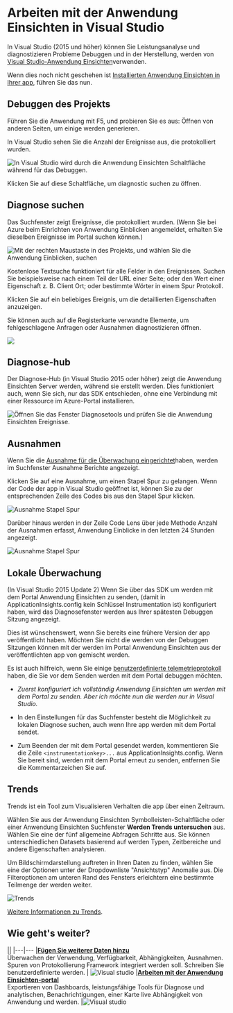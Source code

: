 <properties 
    pageTitle="Arbeiten mit der Anwendung Sie einen Einblick in Visual Studio" 
    description="Leistungsanalyse und Diagnose beim Debuggen und Herstellung." 
    services="application-insights" 
    documentationCenter=".net"
    authors="alancameronwills" 
    manager="douge"/>

<tags 
    ms.service="application-insights" 
    ms.workload="tbd" 
    ms.tgt_pltfrm="ibiza" 
    ms.devlang="na" 
    ms.topic="get-started-article" 
    ms.date="06/21/2016" 
    ms.author="awills"/>


# <a name="working-with-application-insights-in-visual-studio"></a>Arbeiten mit der Anwendung Einsichten in Visual Studio

In Visual Studio (2015 und höher) können Sie Leistungsanalyse und diagnostizieren Probleme Debuggen und in der Herstellung, werden von [Visual Studio-Anwendung Einsichten](app-insights-overview.md)verwenden.

Wenn dies noch nicht geschehen ist [Installierten Anwendung Einsichten in Ihrer app](app-insights-asp-net.md), führen Sie das nun.

## <a name="a-nameruna-debug-your-project"></a><a name="run"></a>Debuggen des Projekts

Führen Sie die Anwendung mit F5, und probieren Sie es aus: Öffnen von anderen Seiten, um einige werden generieren.

In Visual Studio sehen Sie die Anzahl der Ereignisse aus, die protokolliert wurden.

![In Visual Studio wird durch die Anwendung Einsichten Schaltfläche während für das Debuggen.](./media/app-insights-visual-studio/appinsights-09eventcount.png)

Klicken Sie auf diese Schaltfläche, um diagnostic suchen zu öffnen. 



## <a name="diagnostic-search"></a>Diagnose suchen

Das Suchfenster zeigt Ereignisse, die protokolliert wurden. (Wenn Sie bei Azure beim Einrichten von Anwendung Einblicken angemeldet, erhalten Sie dieselben Ereignisse im Portal suchen können.)

![Mit der rechten Maustaste in des Projekts, und wählen Sie die Anwendung Einblicken, suchen](./media/app-insights-visual-studio/34.png)

Kostenlose Textsuche funktioniert für alle Felder in den Ereignissen. Suchen Sie beispielsweise nach einem Teil der URL einer Seite; oder den Wert einer Eigenschaft z. B. Client Ort; oder bestimmte Wörter in einem Spur Protokoll.

Klicken Sie auf ein beliebiges Ereignis, um die detaillierten Eigenschaften anzuzeigen.

Sie können auch auf die Registerkarte verwandte Elemente, um fehlgeschlagene Anfragen oder Ausnahmen diagnostizieren öffnen.


![](./media/app-insights-visual-studio/41.png)



## <a name="diagnostics-hub"></a>Diagnose-hub

Der Diagnose-Hub (in Visual Studio 2015 oder höher) zeigt die Anwendung Einsichten Server werden, während sie erstellt werden. Dies funktioniert auch, wenn Sie sich, nur das SDK entschieden, ohne eine Verbindung mit einer Ressource im Azure-Portal installieren.

![Öffnen Sie das Fenster Diagnosetools und prüfen Sie die Anwendung Einsichten Ereignisse.](./media/app-insights-visual-studio/31.png)


## <a name="exceptions"></a>Ausnahmen

Wenn Sie die [Ausnahme für die Überwachung eingerichtet](app-insights-asp-net-exceptions.md)haben, werden im Suchfenster Ausnahme Berichte angezeigt. 

Klicken Sie auf eine Ausnahme, um einen Stapel Spur zu gelangen. Wenn der Code der app in Visual Studio geöffnet ist, können Sie zu der entsprechenden Zeile des Codes bis aus den Stapel Spur klicken.


![Ausnahme Stapel Spur](./media/app-insights-visual-studio/17.png)

Darüber hinaus werden in der Zeile Code Lens über jede Methode Anzahl der Ausnahmen erfasst, Anwendung Einblicke in den letzten 24 Stunden angezeigt.

![Ausnahme Stapel Spur](./media/app-insights-visual-studio/21.png)


## <a name="local-monitoring"></a>Lokale Überwachung



(In Visual Studio 2015 Update 2) Wenn Sie über das SDK um werden mit dem Portal Anwendung Einsichten zu senden, (damit in ApplicationInsights.config kein Schlüssel Instrumentation ist) konfiguriert haben, wird das Diagnosefenster werden aus Ihrer spätesten Debuggen Sitzung angezeigt. 

Dies ist wünschenswert, wenn Sie bereits eine frühere Version der app veröffentlicht haben. Möchten Sie nicht die werden von der Debuggen Sitzungen können mit der werden im Portal Anwendung Einsichten aus der veröffentlichten app von gemischt werden.

Es ist auch hilfreich, wenn Sie einige [benutzerdefinierte telemetrieprotokoll](app-insights-api-custom-events-metrics.md) haben, die Sie vor dem Senden werden mit dem Portal debuggen möchten.


* *Zuerst konfiguriert ich vollständig Anwendung Einsichten um werden mit dem Portal zu senden. Aber ich möchte nun die werden nur in Visual Studio.*

 * In den Einstellungen für das Suchfenster besteht die Möglichkeit zu lokalen Diagnose suchen, auch wenn Ihre app werden mit dem Portal sendet.
 * Zum Beenden der mit dem Portal gesendet werden, kommentieren Sie die Zeile `<instrumentationkey>...` aus ApplicationInsights.config. Wenn Sie bereit sind, werden mit dem Portal erneut zu senden, entfernen Sie die Kommentarzeichen Sie auf.

## <a name="trends"></a>Trends

Trends ist ein Tool zum Visualisieren Verhalten die app über einen Zeitraum. 

Wählen Sie aus der Anwendung Einsichten Symbolleisten-Schaltfläche oder einer Anwendung Einsichten Suchfenster **Werden Trends untersuchen** aus. Wählen Sie eine der fünf allgemeine Abfragen Schritte aus. Sie können unterschiedlichen Datasets basierend auf werden Typen, Zeitbereiche und andere Eigenschaften analysieren. 

Um Bildschirmdarstellung auftreten in Ihren Daten zu finden, wählen Sie eine der Optionen unter der Dropdownliste "Ansichtstyp" Anomalie aus. Die Filteroptionen am unteren Rand des Fensters erleichtern eine bestimmte Teilmenge der werden weiter.

![Trends](./media/app-insights-visual-studio/51.png)

[Weitere Informationen zu Trends](app-insights-visual-studio-trends.md).

## <a name="whats-next"></a>Wie geht's weiter?

||
|---|---
|**[Fügen Sie weiterer Daten hinzu](app-insights-asp-net-more.md)**<br/>Überwachen der Verwendung, Verfügbarkeit, Abhängigkeiten, Ausnahmen. Spuren von Protokollierung Framework integriert werden soll. Schreiben Sie benutzerdefinierte werden. | ![Visual studio](./media/app-insights-visual-studio/64.png)
|**[Arbeiten mit der Anwendung Einsichten-portal](app-insights-dashboards.md)**<br/>Exportieren von Dashboards, leistungsfähige Tools für Diagnose und analytischen, Benachrichtigungen, einer Karte live Abhängigkeit von Anwendung und werden. |![Visual studio](./media/app-insights-visual-studio/62.png)


 

